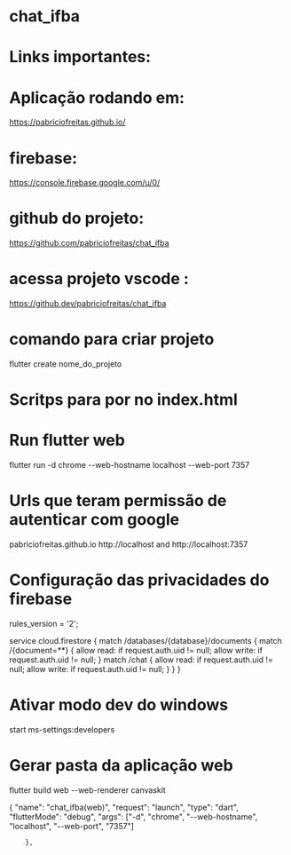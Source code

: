# chat_ifba

# Links importantes:

# Aplicação rodando em:

https://pabriciofreitas.github.io/

# firebase:

https://console.firebase.google.com/u/0/

# github do projeto:
https://github.com/pabriciofreitas/chat_ifba

# acessa projeto vscode :
https://github.dev/pabriciofreitas/chat_ifba
# comando para criar projeto 
flutter create nome_do_projeto
# Scritps para por no index.html

<meta name="google-signin-client_id" content="387890314717-7vja5rjtngihstn4ng264ec6agp6o68c.apps.googleusercontent.com">

<script>src="https://www.gstatic.com/firebasejs/9.22.0/firebase-app.js"</script>

<script>src="https://www.gstatic.com/firebasejs/9.22.0/firebase-auth.js"</script>

<script type="module">
  // Import the functions you need from the SDKs you need
  import { initializeApp } from "https://www.gstatic.com/firebasejs/10.6.0/firebase-app.js";
  import { getAnalytics } from "https://www.gstatic.com/firebasejs/10.6.0/firebase-analytics.js";
  // TODO: Add SDKs for Firebase products that you want to use
  // https://firebase.google.com/docs/web/setup#available-libraries

  // Your web app's Firebase configuration
  // For Firebase JS SDK v7.20.0 and later, measurementId is optional
  const firebaseConfig = {
    apiKey: "AIzaSyD9JnOUVnOVE-SzcUf-ycRsHWHMPvoHvMA",
    authDomain: "chat-ifba.firebaseapp.com",
    projectId: "chat-ifba",
    storageBucket: "chat-ifba.appspot.com",
    messagingSenderId: "387890314717",
    appId: "1:387890314717:web:af585fd9b82690f9e7ca34",
    measurementId: "G-JH3SGZ4JM0"
  };

  // Initialize Firebase
  const app = initializeApp(firebaseConfig);
  const analytics = getAnalytics(app);
</script>

# Run flutter web

flutter run -d chrome --web-hostname localhost --web-port 7357

# Urls que teram permissão de autenticar com google

pabriciofreitas.github.io
http://localhost and
http://localhost:7357

# Configuração das privacidades do firebase

rules_version = '2';

service cloud.firestore {
match /databases/{database}/documents {
match /{document=\*\*} {
allow read: if request.auth.uid != null;
allow write: if request.auth.uid != null;
}
match /chat {
allow read: if request.auth.uid != null;
allow write: if request.auth.uid != null;
}
}
}

# Ativar modo dev do windows

start ms-settings:developers

# Gerar pasta da aplicação web

flutter build web --web-renderer canvaskit



{
            "name": "chat_ifba(web)",
            "request": "launch",
            "type": "dart",
            "flutterMode": "debug",
            "args": ["-d", "chrome", "--web-hostname", "localhost", "--web-port", "7357"]

        },